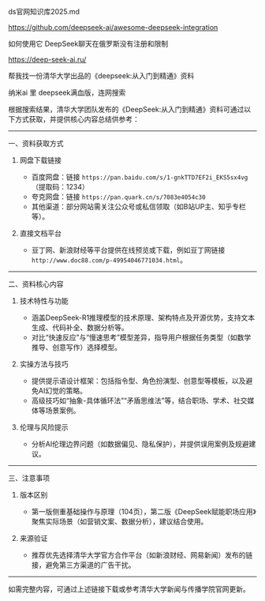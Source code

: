 ds官网知识库2025.md




https://github.com/deepseek-ai/awesome-deepseek-integration



如何使用它
DeepSeek聊天在俄罗斯没有注册和限制



https://deep-seek-ai.ru/




帮我找一份清华大学出品的《deepseek:从入门到精通》资料




纳米ai     里  deepseek满血版，连网搜索




根据搜索结果，清华大学团队发布的《DeepSeek:从入门到精通》资料可通过以下方式获取，并提供核心内容总结供参考：

---

一、资料获取方式
1. 网盘下载链接  
   - 百度网盘：链接 `https://pan.baidu.com/s/1-gnkTTD7EF2i_EKS5sx4vg`（提取码：1234）  
   - 夸克网盘：链接 `https://pan.quark.cn/s/7083e4054c30`  
   - 其他渠道：部分网站需关注公众号或私信领取（如B站UP主、知乎专栏等）。

2. 直接文档平台  
   - 豆丁网、新浪财经等平台提供在线预览或下载，例如豆丁网链接 `http://www.doc88.com/p-49954046771034.html`。

---

二、资料核心内容
1. 技术特性与功能  
   - 涵盖DeepSeek-R1推理模型的技术原理、架构特点及开源优势，支持文本生成、代码补全、数据分析等。  
   - 对比“快速反应”与“慢速思考”模型差异，指导用户根据任务类型（如数学推导、创意写作）选择模型。

2. 实操方法与技巧  
   - 提供提示语设计框架：包括指令型、角色扮演型、创意型等模板，以及避免AI幻觉的策略。  
   - 高级技巧如“抽象-具体循环法”“矛盾思维法”等，结合职场、学术、社交媒体等场景案例。

3. 伦理与风险提示  
   - 分析AI伦理边界问题（如数据偏见、隐私保护），并提供误用案例及规避建议。

---

三、注意事项
1. 版本区别  
   - 第一版侧重基础操作与原理（104页），第二版《DeepSeek赋能职场应用》聚焦实际场景（如营销文案、数据分析），建议结合使用。

2. 来源验证  
   - 推荐优先选择清华大学官方合作平台（如新浪财经、网易新闻）发布的链接，避免第三方渠道的广告干扰。

---

如需完整内容，可通过上述链接下载或参考清华大学新闻与传播学院官网更新。






























